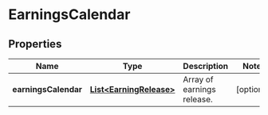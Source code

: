 # EarningsCalendar

## Properties

 Name                 | Type                                                | Description                | Notes      
----------------------|-----------------------------------------------------|----------------------------|------------
 **earningsCalendar** | [**List&lt;EarningRelease&gt;**](EarningRelease.md) | Array of earnings release. | [optional] 



